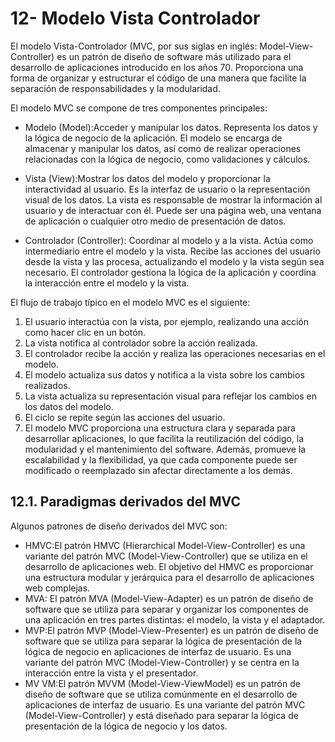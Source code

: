 # 12- Modelo Vista Controlador

El modelo Vista-Controlador (MVC, por sus siglas en inglés: Model-View-Controller) es un patrón de diseño de software más utilizado para el desarrollo de aplicaciones introducido en los años 70. Proporciona una forma de organizar y estructurar el código de una manera que facilite la separación de responsabilidades y la modularidad.

El modelo MVC se compone de tres componentes principales:

- Modelo (Model):Acceder y manipular los datos. Representa los datos y la lógica de negocio de la aplicación. El modelo se encarga de almacenar y manipular los datos, así como de realizar operaciones relacionadas con la lógica de negocio, como validaciones y cálculos.

- Vista (View):Mostrar los datos del modelo y proporcionar la interactividad al usuario. Es la interfaz de usuario o la representación visual de los datos. La vista es responsable de mostrar la información al usuario y de interactuar con él. Puede ser una página web, una ventana de aplicación o cualquier otro medio de presentación de datos.

- Controlador (Controller): Coordinar al modelo y a la vista. Actúa como intermediario entre el modelo y la vista. Recibe las acciones del usuario desde la vista y las procesa, actualizando el modelo y la vista según sea necesario. El controlador gestiona la lógica de la aplicación y coordina la interacción entre el modelo y la vista.

El flujo de trabajo típico en el modelo MVC es el siguiente:

1. El usuario interactúa con la vista, por ejemplo, realizando una acción como hacer clic en un botón.
2. La vista notifica al controlador sobre la acción realizada.
3. El controlador recibe la acción y realiza las operaciones necesarias en el modelo.
4. El modelo actualiza sus datos y notifica a la vista sobre los cambios realizados.
5. La vista actualiza su representación visual para reflejar los cambios en los datos del modelo.
6. El ciclo se repite según las acciones del usuario.
7. El modelo MVC proporciona una estructura clara y separada para desarrollar aplicaciones, lo que facilita la reutilización del código, la modularidad y el mantenimiento del software. Además, promueve la escalabilidad y la flexibilidad, ya que cada componente puede ser modificado o reemplazado sin afectar directamente a los demás.

## 12.1. Paradigmas derivados del MVC
Algunos patrones de diseño derivados del MVC son: 
- HMVC:El patrón HMVC (Hierarchical Model-View-Controller) es una variante del patrón MVC (Model-View-Controller) que se utiliza en el desarrollo de aplicaciones web. El objetivo del HMVC es proporcionar una estructura modular y jerárquica para el desarrollo de aplicaciones web complejas.
- MVA: El patrón MVA (Model-View-Adapter) es un patrón de diseño de software que se utiliza para separar y organizar los componentes de una aplicación en tres partes distintas: el modelo, la vista y el adaptador.
- MVP:El patrón MVP (Model-View-Presenter) es un patrón de diseño de software que se utiliza para separar la lógica de presentación de la lógica de negocio en aplicaciones de interfaz de usuario. Es una variante del patrón MVC (Model-View-Controller) y se centra en la interacción entre la vista y el presentador.
- MV VM:El patrón MVVM (Model-View-ViewModel) es un patrón de diseño de software que se utiliza comúnmente en el desarrollo de aplicaciones de interfaz de usuario. Es una variante del patrón MVC (Model-View-Controller) y está diseñado para separar la lógica de presentación de la lógica de negocio y los datos.